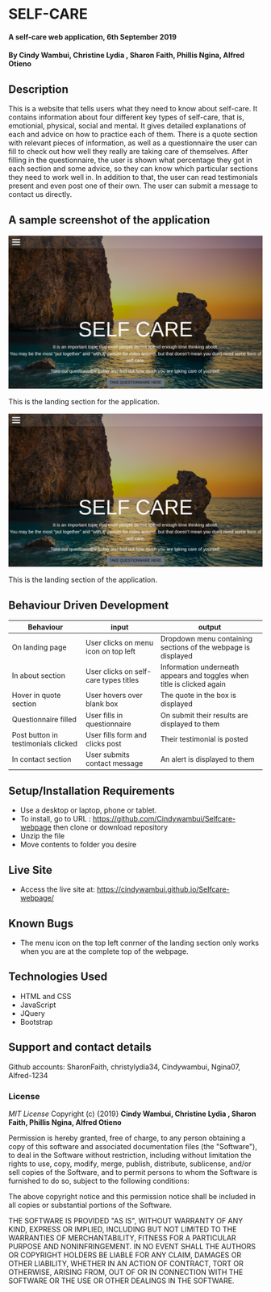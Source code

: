 # SELF-CARE
#### A self-care web application, 6th September 2019
#### By **Cindy Wambui, Christine Lydia , Sharon Faith, Phillis Ngina, Alfred Otieno**
## Description
This is a website that tells users what they need to know about self-care. It contains information about four different key types of self-care, that is, emotionial, physical, social and mental. It gives detailed explanations of each and advice on how to practice each of them. There is a quote section with relevant pieces of information, as well as a questionnaire the user can fill to check out how well they really are taking care of themselves. After filling in the questionnaire, the user is shown what percentage they got in each section and some advice, so they can know which particular sections they need to work well in. In addition to that, the user can read testimonials present and even post one of their own. The user can submit a message to contact us directly.

## A sample screenshot of the application
![sample1](images/landing-section3.png)

This is the landing section for the application.

![sample1](images/landing-section3.png)

This is the landing section of the application.

## Behaviour Driven Development
| Behaviour | input | output |
| ------------ | ------------ | ------------- |
| On landing page | User clicks on menu icon on top left | Dropdown menu containing sections of the webpage is displayed |
| In about section | User clicks on self-care types titles | Information underneath appears and toggles when title is clicked again |
| Hover in quote section | User hovers over blank box | The quote in the box is displayed |
| Questionnaire filled | User fills in questionnaire | On submit their results are displayed to them |
| Post button in testimonials clicked  | User fills form and clicks post | Their testimonial is posted |
| In contact section | User submits contact message | An alert is displayed to them |

## Setup/Installation Requirements
* Use a desktop or laptop, phone or tablet.
* To install, go to URL : https://github.com/Cindywambui/Selfcare-webpage then clone or download repository
* Unzip the file
* Move contents to folder you desire

## Live Site
* Access the live site at: https://cindywambui.github.io/Selfcare-webpage/

## Known Bugs
- The menu icon on the top left conrner of the landing section only works when you are at the complete top of the webpage.
## Technologies Used
- HTML and CSS
- JavaScript
- JQuery
- Bootstrap
## Support and contact details
Github accounts: SharonFaith, christylydia34, Cindywambui, Ngina07, Alfred-1234
### License
*MIT License*
Copyright (c) {2019} **Cindy Wambui, Christine Lydia , Sharon Faith, Phillis Ngina, Alfred Otieno**

Permission is hereby granted, free of charge, to any person obtaining a copy
of this software and associated documentation files (the "Software"), to deal
in the Software without restriction, including without limitation the rights
to use, copy, modify, merge, publish, distribute, sublicense, and/or sell
copies of the Software, and to permit persons to whom the Software is
furnished to do so, subject to the following conditions:

The above copyright notice and this permission notice shall be included in all
copies or substantial portions of the Software.

THE SOFTWARE IS PROVIDED "AS IS", WITHOUT WARRANTY OF ANY KIND, EXPRESS OR
IMPLIED, INCLUDING BUT NOT LIMITED TO THE WARRANTIES OF MERCHANTABILITY,
FITNESS FOR A PARTICULAR PURPOSE AND NONINFRINGEMENT. IN NO EVENT SHALL THE
AUTHORS OR COPYRIGHT HOLDERS BE LIABLE FOR ANY CLAIM, DAMAGES OR OTHER
LIABILITY, WHETHER IN AN ACTION OF CONTRACT, TORT OR OTHERWISE, ARISING FROM,
OUT OF OR IN CONNECTION WITH THE SOFTWARE OR THE USE OR OTHER DEALINGS IN THE
SOFTWARE.
